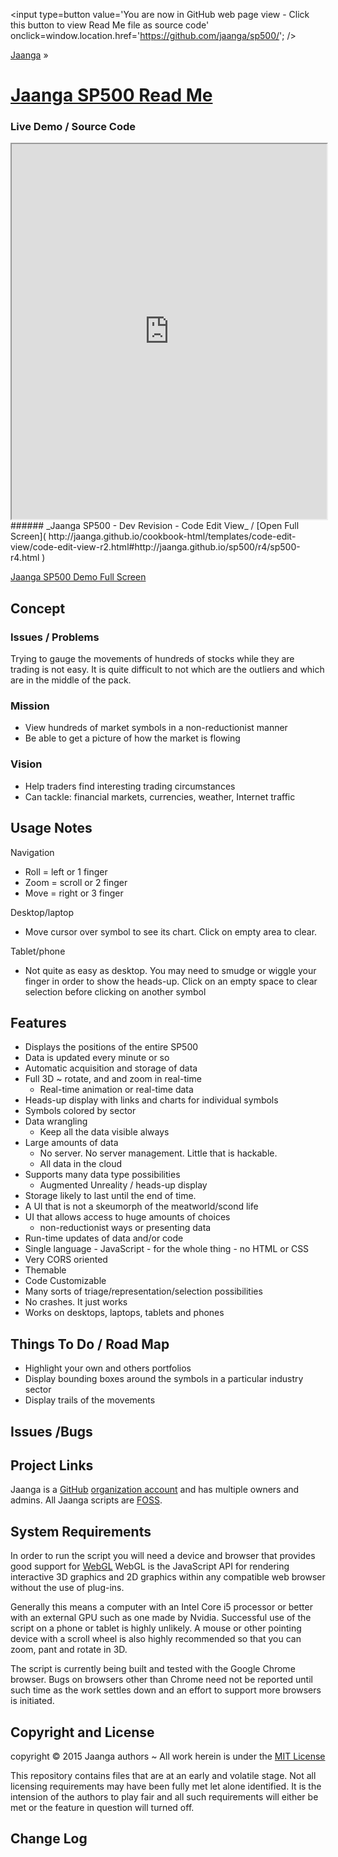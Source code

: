 <span style=display:none; >[You are now in GitHub source code view - click this button to view Read Me file as a web page]( http://jaanga.github.io/sp500/ "View file as a web page." ) </span>
<input type=button value='You are now in GitHub web page view - Click this button to view Read Me file as source code' onclick=window.location.href='https://github.com/jaanga/sp500/'; />

[Jaanga]( http://jaanga.github.io/ ) &raquo;

[Jaanga SP500 Read Me]( index.html )
===========

### Live Demo / Source Code
<iframe class=ifr src="http://jaanga.github.io/cookbook-html/templates/code-edit-view/code-edit-view-r2.html#http://jaanga.github.io/sp500/r4/sp500-r4.html" width=100% height=600px class='overview' >
There is an `iframe` here. It is not visible when viewed on github.com/jaanga/sp500. To view, click 'Web page view' just above.
</iframe>
###### _Jaanga SP500 - Dev Revision - Code Edit View_ / [Open Full Screen]( http://jaanga.github.io/cookbook-html/templates/code-edit-view/code-edit-view-r2.html#http://jaanga.github.io/sp500/r4/sp500-r4.html )

[Jaanga SP500 Demo Full Screen]( http://jaanga.github.io/sp500/r4/sp500-r4.html )

## Concept

### Issues / Problems

Trying to gauge the movements of hundreds of stocks while they are trading is not easy.
It is quite difficult to not which are the outliers and which are in the middle of the pack.

### Mission  
<!-- a statement of a rationale, applicable now as well as in the future -->

* View hundreds of market symbols in a non-reductionist manner
* Be able to get a picture of how the market is flowing


### Vision  
<!--  a descriptive picture of a desired future state -->

* Help traders find interesting trading circumstances
* Can tackle: financial markets, currencies, weather, Internet traffic

## Usage Notes

Navigation
* Roll = left or 1 finger
* Zoom = scroll or 2 finger
* Move = right or 3 finger

Desktop/laptop
* Move cursor over symbol to see its chart. Click on empty area to clear.

Tablet/phone
* Not quite as easy as desktop. You may need to smudge or wiggle your finger in order to show the heads-up. 
Click on an empty space to clear selection before clicking on another symbol

## Features
<!-- and benefits -->

* Displays the positions of the entire SP500
* Data is updated every minute or so
* Automatic acquisition and storage of data
* Full 3D ~ rotate, and and zoom in real-time
	* Real-time animation or real-time data   
* Heads-up display with links and charts for individual symbols
* Symbols colored by sector
* Data wrangling
	* Keep all the data visible always
* Large amounts of data
	* No server. No server management. Little that is hackable.
	* All data in the cloud
* Supports many data type possibilities
	* Augmented Unreality / heads-up display
* Storage likely to last until the end of time.
* A UI that is not a skeumorph of the meatworld/scond life
* UI that allows access to huge amounts of choices
	* non-reductionist ways or presenting data
* Run-time updates of data and/or code
* Single language - JavaScript - for the whole thing - no HTML or CSS
* Very CORS oriented
* Themable
* Code Customizable
* Many sorts of triage/representation/selection possibilities
* No crashes. It just works
* Works on desktops, laptops, tablets and phones


## Things To Do / Road Map

* Highlight your own and others portfolios
* Display bounding boxes around the symbols in a particular industry sector
* Display trails of the movements

## Issues /Bugs


## Project Links

Jaanga is a [GitHub]( http://github.com) [organization account]( https://help.github.com/articles/what-s-the-difference-between-user-and-organization-accounts ) and has multiple owners and admins. 
All Jaanga scripts are [FOSS]( https://en.wikipedia.org/wiki/Free_and_open-source_software ).


## System Requirements

In order to run the script you will need a device and browser that provides good support for [WebGL](http://get.webgl.org/)
WebGL is the JavaScript API for rendering interactive 3D graphics and 2D graphics within any compatible web browser without the use of plug-ins. 

Generally this means a computer with an Intel Core i5 processor or better with an external GPU such as one made by Nvidia. 
Successful use of the script on a phone or tablet is highly unlikely. 
A mouse or other pointing device with a scroll wheel is also highly recommended so that you can zoom, pant and rotate in 3D.
 
The script is currently being built and tested with the Google Chrome browser. 
Bugs on browsers other than Chrome need not be reported until such time as the work settles down and an effort to support more browsers is initiated.


## Copyright and License

copyright &copy; 2015 Jaanga authors ~ 
All work herein is under the [MIT License]( http://jaanga.github.io/libs/jaanga-copyright-and-mit-license.md )

This repository contains files that are at an early and volatile stage. Not all licensing requirements may have been fully met let alone identified. It is the intension of the authors to play fair and all such requirements will either be met or the feature in question will turned off.


## Change Log




